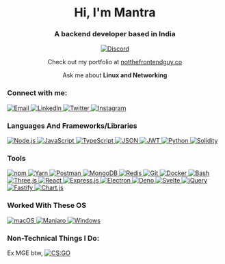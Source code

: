 <h1 align="center">Hi, I'm Mantra</h1>
<h3 align="center">A backend developer based in India</h3>

<p align="center">
  <a href="https://discord.gg/NBwSdcYa22">
    <img align="center" src="https://discord.c99.nl/widget/theme-2/610432757113421834.png" alt="Discord" />
  </a>
</p>

<p align="center">
  Check out my portfolio at <a href="https://notthefrontendguy.co">notthefrontendguy.co</a>
</p>

<p align="center">Ask me about <strong>Linux and Networking</strong></p>

<h3 align="left">Connect with me:</h3>
<p align="left">
  <a href="mailto:gohilmantra@gmail.com" target="blank">
    <img src="https://shields.io/badge/send_me-email-d44a3c?logo=gmail&style=for-the-badge" alt="Email" />
  </a>
  <a href="https://www.linkedin.com/in/mantra-gohil-93105221a/" target="blank">
    <img src="https://img.shields.io/badge/LinkedIn-0077B5?style=for-the-badge&logo=linkedin&logoColor=white" alt="LinkedIn" />
  </a>
  <a href="https://twitter.com/mantradotjs" target="blank">
    <img src="https://img.shields.io/badge/Twitter-1DA1F2?style=for-the-badge&logo=twitter&logoColor=white" alt="Twitter" />
  </a>
  <a href="https://instagram.com/man77ra" target="blank">
    <img src="https://img.shields.io/static/v1?logo=instagram&label=&message=Man77ra&color=36393f&style=for-the-badge" alt="Instagram" />
  </a>
</p>

<h3 align="left">Languages And Frameworks/Libraries</h3>
<p align="left">
  <a href="https://nodejs.org/en/" target="blank">
    <img src="https://img.shields.io/badge/Node.js-339933?style=for-the-badge&logo=nodedotjs&logoColor=white" alt="Node.js" />
  </a>
  <a href="https://www.google.com/search?q=javascript" target="blank">
    <img src="https://img.shields.io/badge/JavaScript-323330?style=for-the-badge&logo=javascript&logoColor=F7DF1E" alt="JavaScript" />
  </a>
  <a href="https://code.visualstudio.com/" target="blank">
    <img src="https://img.shields.io/badge/TypeScript-007ACC?style=for-the-badge&logo=typescript&logoColor=white" alt="TypeScript" />
  </a>
  <a href="https://www.json.org/json-en.html" target="blank">
    <img src="https://img.shields.io/badge/JSON-5E5C5C?style=for-the-badge&logo=json&logoColor=white" alt="JSON" />
  </a>
  <a href="https://jwt.io/" target="blank">
    <img src="https://img.shields.io/badge/JWT-000000?style=for-the-badge&logo=JSON%20web%20tokens&logoColor=white" alt="JWT" />
  </a>
  <a href="https://www.python.org/" target="blank">
    <img src="https://img.shields.io/badge/Python-FFD43B?style=for-the-badge&logo=python&logoColor=blue" alt="Python" />
  </a>
  <a href="https://soliditylang.org/" target="blank">
    <img src="https://img.shields.io/badge/Solidity-e6e6e6?style=for-the-badge&logo=solidity&logoColor=black" alt="Solidity" />
  </a>
  <!-- Add more languages and frameworks/libraries badges here -->
</p>

<h3 align="left">Tools</h3>
<p align="left">
  <a href="https://www.npmjs.com/" target="blank">
    <img src="https://img.shields.io/badge/npm-CB3837?style=for-the-badge&logo=npm&logoColor=white" alt="npm" />
  </a>
  <a href="https://yarnpkg.com/" target="blank">
    <img src="https://img.shields.io/badge/Yarn-2C8EBB?style=for-the-badge&logo=yarn&logoColor=white" alt="Yarn" />
  </a>
  <a href="https://www.postman.com/" target="blank">
    <img src="https://img.shields.io/badge/Postman-FF6C37?style=for-the-badge&logo=Postman&logoColor=white" alt="Postman" />
  </a>
  <a href="https://www.mongodb.com/" target="blank">
    <img src="https://img.shields.io/badge/MongoDB-4EA94B?style=for-the-badge&logo=mongodb&logoColor=white" alt="MongoDB" />
  </a>
  <a href="https://redis.io/" target="blank">
    <img src="https://img.shields.io/badge/Redis-%23DD0031.svg?&style=for-the-badge&logo=redis&logoColor=white" alt="Redis" />
  </a>
  <a href="https://git-scm.com/" target="blank">
    <img src="https://img.shields.io/badge/Git-F05032?style=for-the-badge&logo=git&logoColor=white" alt="Git" />
  </a>
  <a href="https://www.docker.com/" target="blank">
    <img src="https://img.shields.io/badge/Docker-2CA5E0?style=for-the-badge&logo=docker&logoColor=white" alt="Docker" />
  </a>
  <a href="https://www.gnu.org/software/bash/" target="blank">
    <img src="https://img.shields.io/badge/Shell_Script-121011?style=for-the-badge&logo=gnu-bash&logoColor=white" alt="Bash" />
  </a>
  <a href="https://threejs.org/" target="blank">
    <img src="https://img.shields.io/badge/Three.js-black?style=for-the-badge&logo=three.js&logoColor=white" alt="Three.js" />
  </a>
  <a href="https://reactjs.org/" target="blank">
    <img src="https://img.shields.io/badge/React-20232A?style=for-the-badge&logo=react&logoColor=61DAFB" alt="React" />
  </a>
  <a href="https://expressjs.com/" target="blank">
    <img src="https://img.shields.io/badge/Express.js-000000?style=for-the-badge&logo=express&logoColor=white" alt="Express.js" />
  </a>
  <a href="https://www.electronjs.org/" target="blank">
    <img src="https://img.shields.io/badge/Electron-2B2E3A?style=for-the-badge&logo=electron&logoColor=9FEAF9" alt="Electron" />
  </a>
  <a href="https://deno.land/" target="blank">
    <img src="https://img.shields.io/badge/Deno-white?style=for-the-badge&logo=deno&logoColor=464647" alt="Deno" />
  </a>
  <a href="https://svelte.dev/" target="blank">
    <img src="https://img.shields.io/badge/Svelte-4A4A55?style=for-the-badge&logo=svelte&logoColor=FF3E00" alt="Svelte" />
  </a>
  <a href="https://jquery.com/" target="blank">
    <img src="https://img.shields.io/badge/jQuery-0769AD?style=for-the-badge&logo=jquery&logoColor=white" alt="jQuery" />
  </a>
  <a href="https://www.fastify.io/" target="blank">
    <img src="https://img.shields.io/badge/fastify-202020?style=for-the-badge&logo=fastify&logoColor=white" alt="Fastify" />
  </a>
  <a href="https://www.chartjs.org/" target="blank">
    <img src="https://img.shields.io/badge/Chart.js-FF6384?style=for-the-badge&logo=chartdotjs&logoColor=white" alt="Chart.js" />
  </a>
  <!-- Add more tools badges here -->
</p>

<h3 align="left">Worked With These OS</h3>
<p align="left">
  <a href="https://www.apple.com/in/macos/monterey/" target="blank">
    <img src="https://img.shields.io/badge/mac%20os-000000?style=for-the-badge&logo=apple&logoColor=white" alt="macOS" />
  </a>
  <a href="https://manjaro.org/" target="blank">
    <img src="https://img.shields.io/badge/manjaro-35BF5C?style=for-the-badge&logo=manjaro&logoColor=white" alt="Manjaro" />
  </a>
  <a href="https://www.microsoft.com/en-us/windows" target="blank">
    <img src="https://img.shields.io/badge/Windows-0078D6?style=for-the-badge&logo=windows&logoColor=white" alt="Windows" />
  </a>
  <!-- Add more OS badges here -->
</p>

<h3 align="left">Non-Technical Things I Do:</h3>
<p align="left">
  Ex MGE btw,
  <a href="https://blog.counter-strike.net/" target="blank">
    <img src="https://img.shields.io/badge/Counter_Strike-000000?style=for-the-badge&logo=counter-strike&logoColor=white" alt="CS:GO" />
  </a>
  <!-- Add more non-technical things badges here -->
</p>
